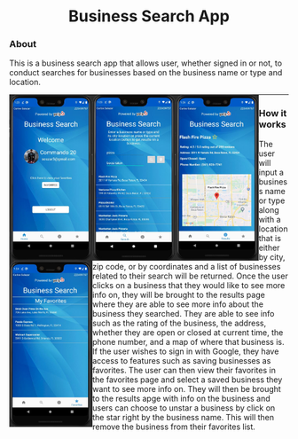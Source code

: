 <h1 align="center">Business Search App</h1>

<h3 align="left">About</h3>
<p>This is a business search app that allows user, whether signed in or not, to conduct searches for businesses based on the business name or type and location.</p>

<img src="https://github.com/Commando20/COP4655/blob/FinalProject/Final%20Project/app/screenshots/homescreen.JPG" width="150" height="300" align="left"/>
<img src="https://github.com/Commando20/COP4655/blob/FinalProject/Final%20Project/app/screenshots/search.JPG" width="150" height="300" align="left"/>
<img src="https://github.com/Commando20/COP4655/blob/FinalProject/Final%20Project/app/screenshots/result.JPG" width="150" height="300" align="left"/>
<img src="https://github.com/Commando20/COP4655/blob/FinalProject/Final%20Project/app/screenshots/favorites.JPG" width="150" height="300" align="left"/>

---
<h3>How it works</h3>
<p>The user will input a business name or type along with a location that is either by city, zip code, or by coordinates and a list of businesses related to their search will be returned.
Once the user clicks on a business that they would like to see more info on, they will be brought to the results page where they are able to see more info about the business they searched.
They are able to see info such as the rating of the business, the address, whether they are open or closed at current time, the phone number, and a map of where that business is.
If the user wishes to sign in with Google, they have access to features such as saving businesses as favorites. The user can then view their favorites in the favorites page and select a saved business they want to see more info on.
They will then be brought to the results apge with info on the business and users can choose to unstar a business by click on the star right by the business name. 
This will then remove the business from their favorites list.</p>
